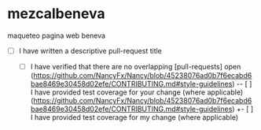 # mezcalbeneva
maqueteo pagina web beneva
- [ ] I have written a descriptive pull-request title
  - [ ] I have verified that there are no overlapping [pull-requests] open
(https://github.com/NancyFx/Nancy/blob/45238076ad0b7f6ecabd6bae8469e30458d02efe/CONTRIBUTING.md#style-guidelines)
 -- [ ] I have provided test coverage for your change (where applicable)
 (https://github.com/NancyFx/Nancy/blob/45238076ad0b7f6ecabd6bae8469e30458d02efe/CONTRIBUTING.md#style-guidelines)
 +- [ ] I have provided test coverage for my change (where applicable)
  
